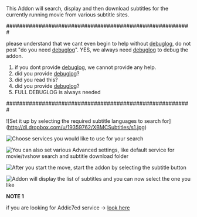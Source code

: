 
This Addon will search, display and then download subtitles for the currently running movie from various subtitle sites.

#########################################################

please understand that we cant even begin to help without [debuglog][1], do not post "do you need [debuglog][1]". YES, we always need [debuglog][1] to debug the addon.

1. if you dont provide [debuglog][1], we cannot provide any help.
2. did you provide [debuglog][1]?
3. did you read this?
4. did you provide [debuglog][1]?
5. FULL DEBUGLOG is always needed

#########################################################

![Set it up by selecting the required subtitle languages to search for] (http://dl.dropbox.com/u/19359762/XBMCSubtitles/s1.jpg)

![Choose services you would like to use for your search](http://dl.dropbox.com/u/19359762/XBMCSubtitles/s2.jpg)

![You can also set various Advanced settings, like default service for movie/tvshow search and subtitle download folder](http://dl.dropbox.com/u/19359762/XBMCSubtitles/s3.jpg)

![After you start the move, start the addon by selecting the subtitle button](http://dl.dropbox.com/u/19359762/XBMCSubtitles/r1.jpg)

![Addon will display the list of subtitles and you can now select the one you like](http://dl.dropbox.com/u/19359762/XBMCSubtitles/r2.jpg)



****NOTE 1****

if you are looking for Addic7ed service -> [look here][2]

  [1]: http://wiki.xbmc.org/index.php?title=Log_file
  [2]: http://forum.xbmc.org/showthread.php?tid=75437&pid=717657#pid717657

